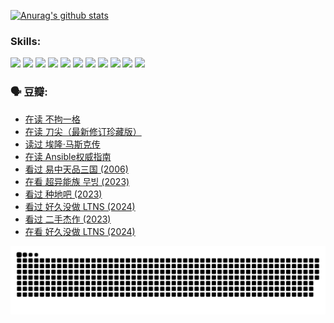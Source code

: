 
[![Anurag's github stats](https://github-readme-stats.vercel.app/api?username=w940853815)](https://github.com/anuraghazra/github-readme-stats)

### Skills:

<code><img height="32" src="https://cdn.jsdelivr.net/npm/simple-icons@v5/icons/python.svg"></code>
<code><img height="32" src="https://cdn.jsdelivr.net/npm/simple-icons@v5/icons/javascript.svg"></code>
<code><img height="32" src="https://cdn.jsdelivr.net/npm/simple-icons@v5/icons/django.svg"></code>
<code><img height="32" src="https://cdn.jsdelivr.net/npm/simple-icons@v5/icons/flask.svg"></code>
<code><img height="32" src="https://cdn.jsdelivr.net/npm/simple-icons@v5/icons/vuetify.svg"></code>
<code><img height="32" src="https://cdn.jsdelivr.net/npm/simple-icons@v5/icons/git.svg"></code>
<code><img height="32" src="https://cdn.jsdelivr.net/npm/simple-icons@v5/icons/docker.svg"></code>
<code><img height="32" src="https://cdn.jsdelivr.net/npm/simple-icons@v5/icons/postgresql.svg"></code>
<code><img height="32" src="https://cdn.jsdelivr.net/npm/simple-icons@v5/icons/elasticsearch.svg"></code>
<code><img height="32" src="https://cdn.jsdelivr.net/npm/simple-icons@v5/icons/macos.svg"></code>
<code><img height="32" src="https://cdn.jsdelivr.net/npm/simple-icons@v5/icons/linux.svg"></code>

### 🗣 豆瓣:

<!-- DOUBAN-ACTIVITIES:START -->
- [在读 不拘一格](https://www.douban.com/people/136069238/status/4541712161/?_i=09669568)
- [在读 刀尖（最新修订珍藏版）](https://www.douban.com/people/136069238/status/4541711339/?_i=09669568)
- [读过 埃隆·马斯克传](https://www.douban.com/people/136069238/status/4541710351/?_i=09669568)
- [在读 Ansible权威指南](https://www.douban.com/people/136069238/status/4539151450/?_i=09669568)
- [看过 易中天品三国‎ (2006)](https://www.douban.com/people/136069238/status/4529910812/?_i=09669568)
- [在看 超异能族 무빙‎ (2023)](https://www.douban.com/people/136069238/status/4527291077/?_i=09669568)
- [看过 种地吧‎ (2023)](https://www.douban.com/people/136069238/status/4527289637/?_i=09669568)
- [看过 好久没做 LTNS‎ (2024)](https://www.douban.com/people/136069238/status/4527289515/?_i=09669568)
- [看过 二手杰作‎ (2023)](https://www.douban.com/people/136069238/status/4522502716/?_i=09669568)
- [在看 好久没做 LTNS‎ (2024)](https://www.douban.com/people/136069238/status/4521969883/?_i=09669568)
<!-- DOUBAN-ACTIVITIES:END -->


![Snake animation](https://raw.githubusercontent.com/w940853815/w940853815/output/github-contribution-grid-snake.svg)

<!--
**w940853815/w940853815** is a ✨ _special_ ✨ repository because its `README.md` (this file) appears on your GitHub profile.

Here are some ideas to get you started:

- 🔭 I’m currently working on ...
- 🌱 I’m currently learning ...
- 👯 I’m looking to collaborate on ...
- 🤔 I’m looking for help with ...
- 💬 Ask me about ...
- 📫 How to reach me: ...
- 😄 Pronouns: ...
- ⚡ Fun fact: ...
-->
